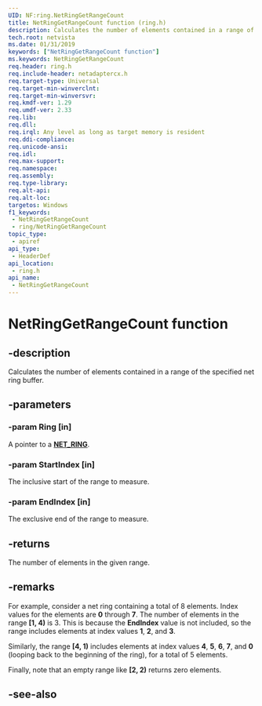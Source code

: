 ```yaml
---
UID: NF:ring.NetRingGetRangeCount
title: NetRingGetRangeCount function (ring.h)
description: Calculates the number of elements contained in a range of the specified net ring buffer.
tech.root: netvista
ms.date: 01/31/2019
keywords: ["NetRingGetRangeCount function"]
ms.keywords: NetRingGetRangeCount
req.header: ring.h
req.include-header: netadaptercx.h
req.target-type: Universal
req.target-min-winverclnt: 
req.target-min-winversvr: 
req.kmdf-ver: 1.29
req.umdf-ver: 2.33 
req.lib: 
req.dll: 
req.irql: Any level as long as target memory is resident
req.ddi-compliance: 
req.unicode-ansi: 
req.idl: 
req.max-support: 
req.namespace: 
req.assembly: 
req.type-library: 
req.alt-api: 
req.alt-loc: 
targetos: Windows
f1_keywords:
 - NetRingGetRangeCount
 - ring/NetRingGetRangeCount
topic_type:
 - apiref
api_type:
 - HeaderDef
api_location:
 - ring.h
api_name:
 - NetRingGetRangeCount
---
```


# NetRingGetRangeCount function


## -description

Calculates the number of elements contained in a range of the specified net ring buffer.

## -parameters

### -param Ring [in]

A pointer to a [**NET_RING**](../ring/ns-ring-_net_ring.md).

### -param StartIndex [in]

The inclusive start of the range to measure.

### -param EndIndex [in]

The exclusive end of the range to measure.

## -returns

The number of elements in the given range.

## -remarks

For example, consider a net ring containing a total of 8 elements. Index values for the elements are **0** through **7**. The number of elements in the range **[1, 4)** is 3. This is because the **EndIndex** value is not included, so the range includes elements at index values **1**, **2**, and **3**.

Similarly, the range **[4, 1)** includes elements at index values **4**, **5**, **6**, **7**, and **0** (looping back to the beginning of the ring), for a total of 5 elements.

Finally, note that an empty range like **[2, 2)** returns zero elements.

## -see-also

